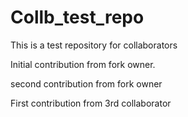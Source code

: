 # Collb_test_repo
This is a test repository for collaborators

Initial contribution from fork owner.

second contribution from fork owner

First contribution from 3rd collaborator
